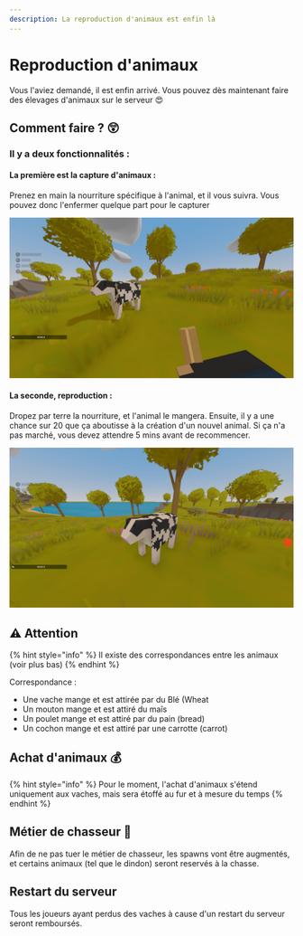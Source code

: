 ```yaml
---
description: La reproduction d'animaux est enfin là
---
```


# Reproduction d'animaux

Vous l'aviez demandé, il est enfin arrivé. Vous pouvez dès maintenant faire des élevages d'animaux sur le serveur 😍

## Comment faire ? 😲

### Il y a deux fonctionnalités :

#### La première est la capture d'animaux :

Prenez en main la nourriture spécifique à l'animal, et il vous suivra. Vous pouvez donc l'enfermer quelque part pour le capturer

![Cette vache me suis car je lui tend de la nourriture](../.gitbook/assets/20190828212159_1.jpg)

#### La seconde, reproduction :

Dropez par terre la nourriture, et l'animal le mangera. Ensuite, il y a une chance sur 20 que ça aboutisse à la création d'un nouvel animal. Si ça n'a pas marché, vous devez attendre 5 mins avant de recommencer.

 

![Ca n&apos;a pas march&#xE9;, la vache ne s&apos;est pas reproduite](../.gitbook/assets/20190828212128_1.jpg)

## ⚠️ Attention

{% hint style="info" %}
Il existe des correspondances entre les animaux \(voir plus bas\)
{% endhint %}

Correspondance :

* Une vache mange et est attirée par du Blé \(Wheat
* Un mouton mange et est attiré du maîs
* Un poulet mange et est attiré par du pain \(bread\)
* Un cochon mange et est attiré par une carrotte \(carrot\)

## Achat d'animaux 💰

{% hint style="info" %}
Pour le moment, l'achat d'animaux s'étend uniquement aux vaches, mais sera étoffé au fur et à mesure du temps
{% endhint %}

## Métier de chasseur 🔫

Afin de ne pas tuer le métier de chasseur, les spawns vont être augmentés, et certains animaux \(tel que le dindon\) seront reservés à la chasse.

## Restart du serveur

Tous les joueurs ayant perdus des vaches à cause d'un restart du serveur seront remboursés.

